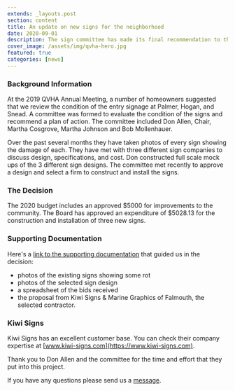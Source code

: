 ```yaml
---
extends: _layouts.post
section: content
title: An update on new signs for the neighborhood
date: 2020-09-01
description: The sign committee has made its final recommendation to the QVHA Board, and the Board has approved the project. Here's all of the background and next steps.
cover_image: /assets/img/qvha-hero.jpg
featured: true
categories: [news]
---
```


### Background Information

At the 2019 QVHA Annual Meeting, a number of homeowners suggested that we review the condition of the entry signage at Palmer, Hogan, and Snead. A committee was formed to evaluate the condition of the signs and recommend a plan of action. The committee included Don Allen, Chair, Martha Cosgrove, Martha Johnson and Bob Mollenhauer.

Over the past several months they have taken photos of every sign showing the damage of each. They have met with three different sign companies to discuss design, specifications, and cost. Don constructed full scale mock ups of the 3 different sign designs. The committee met recently to approve a design and select a firm to construct and install the signs.

### The Decision

The 2020 budget includes an approved $5000 for improvements to the community. The Board has approved an expenditure of $5028.13 for the construction and installation of three new signs.

### Supporting Documentation

Here's a [link to the supporting documentation](/assets/files/qvha-sign-documentation.pdf) that guided us in the decision:

-   photos of the existing signs showing some rot
-   photos of the selected sign design
-   a spreadsheet of the bids received
-   the proposal from Kiwi Signs & Marine Graphics of Falmouth, the selected contractor.

### Kiwi Signs

Kiwi Signs has an excellent customer base. You can check their company expertise at [www.kiwi-signs.com](https://www.kiwi-signs.com).

Thank you to Don Allen and the committee for the time and effort that they put into this project.

If you have any questions please send us a [message](/contact).

